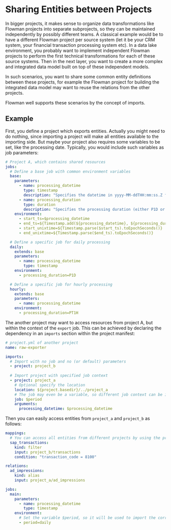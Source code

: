 # Sharing Entities between Projects

In bigger projects, it makes sense to organize data transformations like Flowman projects into separate subprojects,
so they can be maintained independently by possibly different teams. A classical example would be to have a different
Flowman project per source system (let it be your CRM system, your financial transaction processing system etc).
In a data lake environment, you probably want to implement independent Flowman projects to perform the first
technical transformations for each of these source systems. Then in the next layer, you want to create a more
complex and integrated data model built on top of these independent models.

In such scenarios, you want to share some common entity definitions between these projects, for example the Flowman
project for building the integrated data model may want to reuse the relations from the other projects. 

Flowman well supports these scenarios by the concept of imports.

## Example

First, you define a project which exports entities. Actually you might need to do nothing, since importing a project
will make all entities available to the importing side. But maybe your project also requires some variables to be
set, like the processing date. Typically, you would include such variables as job parameters: 
```yaml
# Project A, which contains shared resources 
jobs:
  # Define a base job with common environment variables  
  base:
    parameters:
      - name: processing_datetime
        type: timestamp
        description: "Specifies the datetime in yyyy-MM-ddTHH:mm:ss.Z for which the result will be generated"
      - name: processing_duration
        type: duration
        description: "Specifies the processing duration (either P1D or PT1H)"
    environment:
      - start_ts=$processing_datetime
      - end_ts=${Timestamp.add(${processing_datetime}, ${processing_duration})}
      - start_unixtime=${Timestamp.parse($start_ts).toEpochSeconds()}
      - end_unixtime=${Timestamp.parse($end_ts).toEpochSeconds()}

  # Define a specific job for daily processing
  daily:
    extends: base  
    parameters:
      - name: processing_datetime
        type: timestamp
    environment:
      - processing_duration=P1D 

  # Define a specific job for hourly processing
  hourly:
    extends: base
    parameters:
      - name: processing_datetime
    environment:
      - processing_duration=PT1H
```

The another project may want to access resources from project A, but within the context of the `export` job. This
can be achieved by declaring the dependency in an `imports` section within the project manifest:

```yaml
# project.yml of another project
name: raw-exporter

imports:
  # Import with no job and no (or default) parameters
  - project: project_b
    
  # Import project with specified job context
  - project: project_a
    # Optional specify the location
    location: ${project.basedir}/../project_a
    # The job may even be a variable, so different job context can be imported
    job: $period
    arguments:
      processing_datetime: $processing_datetime
```
Then you can easily access entities from `project_a` and `project_b` as follows:

```yaml
mappings:
  # You can access all entities from different projects by using the project name followed by a slash ("/")  
  sap_transactions:
    kind: filter
    input: project_b/transactions
    condition: "transaction_code = 8100"

relations:
  ad_impressions:
    kind: alias
    input: project_a/ad_impressions

jobs:
  main:
    parameters:
      - name: processing_datetime
        type: timestamp
    environment:
      # Set the variable $period, so it will be used to import the correct job
      - period=daily
```
